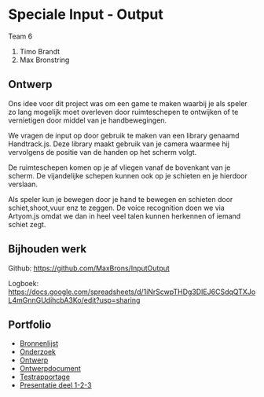 # Speciale Input - Output

Team 6
1. Timo Brandt
2. Max Bronstring

## Ontwerp

Ons idee voor dit project was om een game te maken waarbij je als speler zo lang mogelijk moet overleven door ruimteschepen te ontwijken of te vernietigen door middel van je handbewegingen.

We vragen de input op door gebruik te maken van een library genaamd Handtrack.js. Deze library maakt gebruik van je camera waarmee hij vervolgens de positie van de handen op het scherm volgt.

De ruimteschepen komen op je af vliegen vanaf de bovenkant van je scherm. De vijandelijke schepen kunnen ook op je schieten en je hierdoor verslaan.

Als speler kun je bewegen door je hand te bewegen en schieten door schiet,shoot,vuur enz te zeggen.
De voice recognition doen we via Artyom.js omdat we dan in heel veel talen kunnen herkennen of iemand schiet zegt.


## Bijhouden werk

Github: https://github.com/MaxBrons/InputOutput

Logboek: https://docs.google.com/spreadsheets/d/1iNrScwpTHDg3DIEJ6CSdqQTXJoL4mGnnGUdihcbA3Ko/edit?usp=sharing

## Portfolio
* [Bronnenlijst](https://docs.google.com/document/d/1GZ7oKfzOWSaNN7A8asuPy6qQH4b6fFw6XmQIVKAMuSo/edit?usp=sharing)
* [Onderzoek](https://docs.google.com/document/d/19yBWZIMc8XBxydZddB1ViMES4fg7S1TSNdRi3b-A8KA/edit?usp=sharing)
* [Ontwerp](https://docs.google.com/document/d/1QUn9-M23XNu-jEzZNU9roYoqEcPekNfWoM3vOqWd0gE/edit?usp=sharing)
* [Ontwerpdocument]()
* [Testrapportage](https://docs.google.com/document/d/1cGfImtkNtVndF1Yvuz-BabvDZiKxepTjH0EUcTnLNVY/edit?usp=sharing)
* [Presentatie deel 1-2-3](https://docs.google.com/presentation/d/1VzMv8eQELXjIYigdCf5jAPrWt2TQaIHFJfumCPdw3Qo/edit?usp=sharing)
